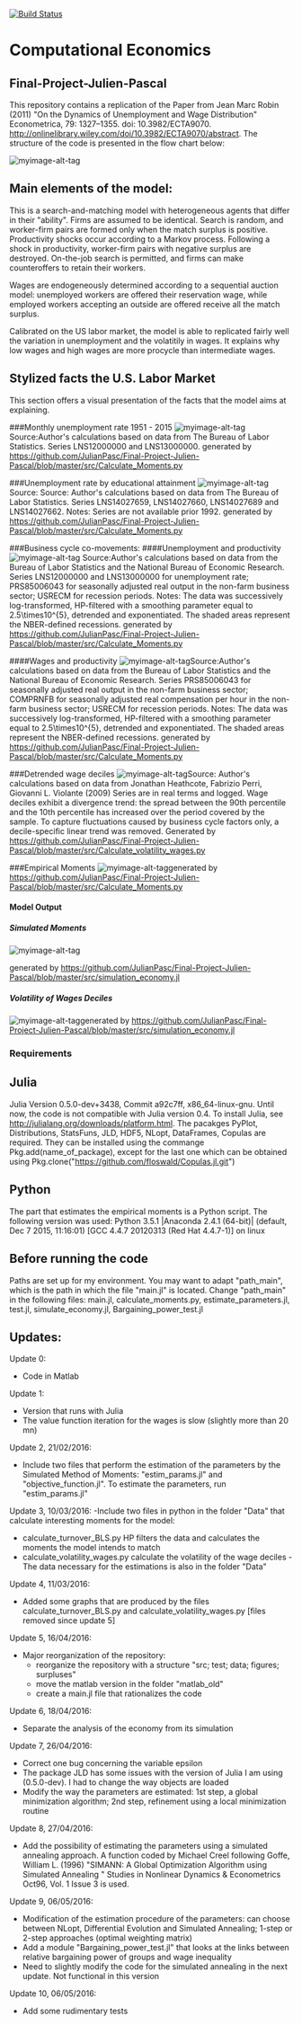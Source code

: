 [![Build Status](https://travis-ci.org/JulianPasc/Final-Project-Julien-Pascal.svg?branch=master)](https://travis-ci.org/JulianPasc/Final-Project-Julien-Pascal)

# Computational Economics
## Final-Project-Julien-Pascal

This repository contains a replication of the Paper from Jean Marc Robin (2011) "On the Dynamics of Unemployment and Wage Distribution" Econometrica, 79: 1327–1355. doi: 10.3982/ECTA9070. http://onlinelibrary.wiley.com/doi/10.3982/ECTA9070/abstract. The structure of the code is presented in the flow chart below:

![myimage-alt-tag](https://github.com/JulianPasc/Final-Project-Julien-Pascal/blob/master/figures/Structure_code.png)
 

## Main elements of the model:
This is a search-and-matching model with heterogeneous agents that differ in their "ability". Firms are assumed to be identical. Search is random, and worker-firm pairs are formed only when the match surplus is positive. Productivity shocks occur according to a Markov process. Following a shock in productivity, worker-firm pairs with negative surplus are destroyed. On-the-job search is permitted, and firms can make counteroffers to retain their workers. 

Wages are endogeneously determined according to a sequential auction model: unemployed workers are offered their reservation wage, while employed workers accepting an outside are offered receive all the match surplus. 

Calibrated on the US labor market, the model is able to replicated fairly well the variation in unemployment and the volatitily in wages. It explains why low wages and high wages are more procycle than intermediate wages. 

## Stylized facts the U.S. Labor Market
This section offers a visual presentation of the facts that the model aims at explaining.

###Monthly unemployment rate 1951 - 2015
![myimage-alt-tag](https://github.com/JulianPasc/Final-Project-Julien-Pascal/blob/master/figures/Unemployment_1948_2016.png)
Source:Author's calculations based on data from The Bureau of Labor Statistics. Series LNS12000000 and LNS13000000. generated by https://github.com/JulianPasc/Final-Project-Julien-Pascal/blob/master/src/Calculate_Moments.py

###Unemployment rate by educational attainment
![myimage-alt-tag](https://github.com/JulianPasc/Final-Project-Julien-Pascal/blob/master/figures/Overall_vs_group_edu_u_rate.png)Source: Source: Author's calculations based on data from The Bureau of Labor Statistics. Series LNS14027659, LNS14027660, LNS14027689 and LNS14027662. Notes: Series are not available prior 1992. generated by https://github.com/JulianPasc/Final-Project-Julien-Pascal/blob/master/src/Calculate_Moments.py

###Business cycle co-movements:
####Unemployment and productivity
![myimage-alt-tag](https://github.com/JulianPasc/Final-Project-Julien-Pascal/blob/master/figures/Cycle_unemployment_output.png)
Source:Author's calculations based on data from the Bureau of Labor Statistics and the National Bureau of Economic Research. Series LNS12000000 and LNS13000000 for unemployment rate; PRS85006043 for seasonally adjusted real output in the non-farm business sector; USRECM for recession periods. Notes: The data was successively log-transformed, HP-filtered with a smoothing parameter equal to 2.5\times10^{5}, detrended and exponentiated. The shaded areas represent the NBER-defined recessions. generated by https://github.com/JulianPasc/Final-Project-Julien-Pascal/blob/master/src/Calculate_Moments.py

####Wages and productivity
![myimage-alt-tag](https://github.com/JulianPasc/Final-Project-Julien-Pascal/blob/master/figures/Cycle_wages_output.png)Source:Author's calculations based on data from the Bureau of Labor Statistics and the National Bureau of Economic Research. Series PRS85006043 for seasonally adjusted real output in the non-farm business sector; COMPRNFB for seasonally adjusted real compensation per hour in the non-farm business sector; USRECM for recession periods. Notes: The data was successively log-transformed, HP-filtered with a smoothing parameter equal to 2.5\times10^{5}, detrended and exponentiated. The shaded areas represent the NBER-defined recessions. generated by https://github.com/JulianPasc/Final-Project-Julien-Pascal/blob/master/src/Calculate_Moments.py

###Detrended wage deciles
![myimage-alt-tag](https://github.com/JulianPasc/Final-Project-Julien-Pascal/blob/master/figures/Detrended_wage_deciles.png)Source: Author's calculations based on data from Jonathan Heathcote, Fabrizio Perri, Giovanni L. Violante (2009) Series are in real terms and logged. Wage deciles exhibit a divergence trend: the spread between the 90th percentile and the 10th percentile has increased over the period covered by the sample. To capture fluctuations caused by business cycle factors only, a decile-specific linear trend was removed. Generated by https://github.com/JulianPasc/Final-Project-Julien-Pascal/blob/master/src/Calculate_volatility_wages.py

###Empirical Moments
![myimage-alt-tag](https://github.com/JulianPasc/Final-Project-Julien-Pascal/blob/master/tables/moments_table.png)generated by https://github.com/JulianPasc/Final-Project-Julien-Pascal/blob/master/src/Calculate_Moments.py

#### Model Output
##### Simulated Moments
![myimage-alt-tag](https://github.com/JulianPasc/Final-Project-Julien-Pascal/blob/master/tables/Simulated_Moments.png) 

generated by https://github.com/JulianPasc/Final-Project-Julien-Pascal/blob/master/src/simulation_economy.jl
##### Volatility of Wages Deciles
![myimage-alt-tag](https://github.com/JulianPasc/Final-Project-Julien-Pascal/blob/master/tables/Volatility_Wages_Deciles.png)generated by https://github.com/JulianPasc/Final-Project-Julien-Pascal/blob/master/src/simulation_economy.jl

### Requirements
## Julia
Julia Version 0.5.0-dev+3438, Commit a92c7ff, x86_64-linux-gnu. Until now, the code is not compatible with Julia version 0.4. To install Julia, see http://julialang.org/downloads/platform.html. The pacakges PyPlot, Distributions, StatsFuns, JLD, HDF5, NLopt, DataFrames, Copulas are required. They can be installed using the commange Pkg.add(name_of_package), except for the last one which can be obtained using Pkg.clone("https://github.com/floswald/Copulas.jl.git")

## Python
The part that estimates the empirical moments is a Python script. The following version was used: Python 3.5.1 |Anaconda 2.4.1 (64-bit)| (default, Dec  7 2015, 11:16:01) 
[GCC 4.4.7 20120313 (Red Hat 4.4.7-1)] on linux

## Before running the code
Paths are set up for my environment. You may want to adapt "path_main", which is the path in which the file "main.jl" is located. Change "path_main" in the following files: main.jl, calculate_moments.py, estimate_parameters.jl, test.jl, simulate_economy.jl, Bargaining_power_test.jl

## Updates:
Update 0:
- Code in Matlab

Update 1:
- Version that runs with Julia
- The value function iteration for the wages is slow (slightly more than 20 mn)

Update 2, 21/02/2016:
- Include two files that perform the estimation of the parameters by the Simulated Method of Moments: "estim_params.jl" and "objective_function.jl". To estimate the parameters, run "estim_params.jl"

Update 3, 10/03/2016:
-Include two files in python in the folder "Data" that calculate interesting moments for the model:
 - calculate_turnover_BLS.py HP filters the data and calculates the moments the model intends to match
 - calculate_volatility_wages.py calculate the volatility of the wage deciles
-The data necessary for the estimations is also in the folder "Data"

Update 4, 11/03/2016:
- Added some graphs that are produced by the files calculate_turnover_BLS.py and calculate_volatility_wages.py
[files removed since update 5]

Update 5, 16/04/2016:
- Major reorganization of the repository:
  - reorganize the repository with a structure "src; test; data; figures; surpluses"
  - move the matlab version in the folder "matlab_old"
  - create a main.jl file that rationalizes the code

Update 6, 18/04/2016:
 - Separate the analysis of the economy from its simulation 
 
Update 7, 26/04/2016:
- Correct one bug concerning the variable epsilon
- The package JLD has some issues with the version of Julia I am using (0.5.0-dev). I had to change the way objects are loaded
- Modify the way the parameters are estimated: 1st step, a global minimization algorithm; 2nd step, refinement using a local minimization routine

Update 8, 27/04/2016:
- Add the possibility of estimating the parameters using a simulated annealing approach. A function coded by Michael Creel following  Goffe, William L. (1996) "SIMANN: A Global Optimization Algorithm using Simulated Annealing " Studies in Nonlinear Dynamics & Econometrics Oct96, Vol. 1 Issue 3 is used. 

Update 9, 06/05/2016:
- Modification of the estimation procedure of the parameters: can choose between NLopt, Differential Evolution and Simulated Annealing; 1-step or 2-step approaches (optimal weighting matrix)
- Add a module "Bargaining_power_test.jl" that looks at the links between relative bargaining power of groups and wage inequality
- Need to slightly modify the code for the simulated annealing in the next update. Not functional in this version

Update 10, 06/05/2016:
- Add some rudimentary tests
